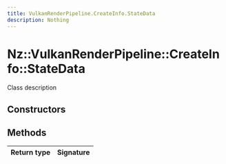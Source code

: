 ```yaml
---
title: VulkanRenderPipeline.CreateInfo.StateData
description: Nothing
---
```


# Nz::VulkanRenderPipeline::CreateInfo::StateData

Class description

## Constructors


## Methods

| Return type | Signature |
| ----------- | --------- |
